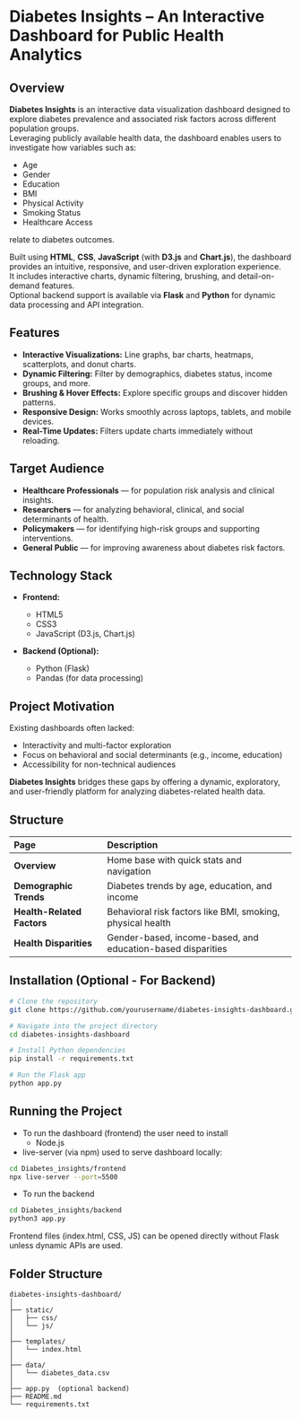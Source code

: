 # Diabetes Insights – An Interactive Dashboard for Public Health Analytics

## Overview

**Diabetes Insights** is an interactive data visualization dashboard designed to explore diabetes prevalence and associated risk factors across different population groups.  
Leveraging publicly available health data, the dashboard enables users to investigate how variables such as:

- Age
- Gender
- Education
- BMI
- Physical Activity
- Smoking Status
- Healthcare Access  

relate to diabetes outcomes.

Built using **HTML**, **CSS**, **JavaScript** (with **D3.js** and **Chart.js**), the dashboard provides an intuitive, responsive, and user-driven exploration experience.  
It includes interactive charts, dynamic filtering, brushing, and detail-on-demand features.  
Optional backend support is available via **Flask** and **Python** for dynamic data processing and API integration.

## Features

- **Interactive Visualizations:** Line graphs, bar charts, heatmaps, scatterplots, and donut charts.
- **Dynamic Filtering:** Filter by demographics, diabetes status, income groups, and more.
- **Brushing & Hover Effects:** Explore specific groups and discover hidden patterns.
- **Responsive Design:** Works smoothly across laptops, tablets, and mobile devices.
- **Real-Time Updates:** Filters update charts immediately without reloading.

## Target Audience

- **Healthcare Professionals** — for population risk analysis and clinical insights.
- **Researchers** — for analyzing behavioral, clinical, and social determinants of health.
- **Policymakers** — for identifying high-risk groups and supporting interventions.
- **General Public** — for improving awareness about diabetes risk factors.

## Technology Stack

- **Frontend:**  
  - HTML5
  - CSS3
  - JavaScript (D3.js, Chart.js)

- **Backend (Optional):**
  - Python (Flask)
  - Pandas (for data processing)

## Project Motivation

Existing dashboards often lacked:
- Interactivity and multi-factor exploration
- Focus on behavioral and social determinants (e.g., income, education)
- Accessibility for non-technical audiences

**Diabetes Insights** bridges these gaps by offering a dynamic, exploratory, and user-friendly platform for analyzing diabetes-related health data.

## Structure

| Page | Description |
|:-----|:------------|
| **Overview** | Home base with quick stats and navigation |
| **Demographic Trends** | Diabetes trends by age, education, and income |
| **Health-Related Factors** | Behavioral risk factors like BMI, smoking, physical health |
| **Health Disparities** | Gender-based, income-based, and education-based disparities |

## Installation (Optional - For Backend)

```bash
# Clone the repository
git clone https://github.com/yourusername/diabetes-insights-dashboard.git

# Navigate into the project directory
cd diabetes-insights-dashboard

# Install Python dependencies
pip install -r requirements.txt

# Run the Flask app
python app.py
```

## Running the Project 

- To run the dashboard (frontend) the user need to install 
   - Node.js
- live-server (via npm) used to serve dashboard locally:

```bash
cd Diabetes_insights/frontend
npx live-server --port=5500
```

- To run the backend 

```bash
cd Diabetes_insights/backend
python3 app.py  
```

Frontend files (index.html, CSS, JS) can be opened directly without Flask unless dynamic APIs are used.

## Folder Structure
```
diabetes-insights-dashboard/
│
├── static/
│   ├── css/
│   └── js/
│
├── templates/
│   └── index.html
│
├── data/
│   └── diabetes_data.csv
│
├── app.py  (optional backend)
├── README.md
└── requirements.txt
```
